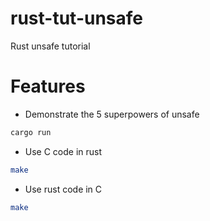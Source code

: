 # rust-tut-unsafe
Rust unsafe tutorial

# Features
- Demonstrate the 5 superpowers of unsafe
```bash
cargo run
```
- Use C code in rust
```bash
make
```
- Use rust code in C
```bash
make
```



